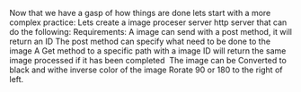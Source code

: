 
Now that we have a gasp of how things are done lets start with a more complex practice:
Lets create a image proceser server http server that can do the following:
Requirements:
A image can send with a post method, it will return an ID
The post method can specify what need to be done to the image
A Get method to a specific path with a image ID will return the same image processed if it has been completed 
The image can be
Converted to black and withe
inverse color of the image
Rorate 90 or 180 to the right of left.
